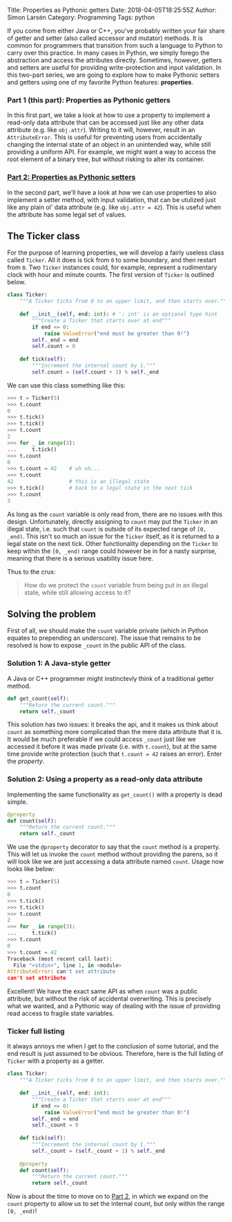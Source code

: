 Title: Properties as Pythonic getters
Date: 2018-04-05T18:25:55Z
Author: Simon Larsén
Category: Programming
Tags: python

If you come from either Java or C++, you've probably written your fair
share of getter and setter (also called accessor and mutator) methods.
It is common for programmers that transition from such a language to Python
to carry over this practice. In many cases in Python, we simply forego the
abstraction and access the attributes directly. Sometimes, however, getters
and setters are useful for providing write-protection and input validation.
In this two-part series, we are going to explore how to make Pythonic setters
and getters using one of my favorite Python features: **properties**. 

### Part 1 (this part): Properties as Pythonic getters
In this first part, we take a look at how to use a property
to implement a read-only data attribute that can be accessed just like any other
data attribute (e.g. like `obj.attr`). Writing to it will, however, result in an
`AttributeError`. This is useful for preventing users
from accidentally changing the internal state of an object in an unintended
way, while still providing a uniform API. For example, we might want a 
way to access the root element of a binary tree, but without risking to alter 
its container.

### [Part 2: Properties as Pythonic setters]({filename}pt2.md)
In the second part, we'll have a look at how we can use properties to also
implement a setter method, with input validation, that can be utulized just 
like any plain ol' data attribute (e.g. like `obj.attr = 42`). This is useful
when the attribute has some legal set of values.

## The Ticker class
For the purpose of learning properties, we will develop a fairly useless class
called `Ticker`. All it does is tick from `0` to some boundary, and then restart
from `0`. Two `Ticker` instances could, for example, represent a rudimentary
clock with hour and minute counts. The first version of `Ticker` is outlined
below.

```python
class Ticker:
    """A Ticker ticks from 0 to an upper limit, and then starts over."""
    
    def __init__(self, end: int): # ': int' is an optional type hint
        """Create a Ticker that starts over at end"""
        if end <= 0:
            raise ValueError("end must be greater than 0!")
        self._end = end
        self.count = 0
        
    def tick(self):
        """Increment the internal count by 1."""
        self.count = (self.count + 1) % self._end    
```
            
We can use this class something like this:

```python
>>> t = Ticker(5)
>>> t.count
0
>>> t.tick()
>>> t.tick()
>>> t.count
2
>>> for _ in range(3):
...     t.tick()
>>> t.count
0
>>> t.count = 42    # uh oh...
>>> t.count
42                  # this is an illegal state
>>> t.tick()        # back to a legal state in the next tick
>>> t.count
3
```
    
As long as the `count` variable is only read from, there are no issues with this
design. Unfortunately, directly assigning to `count` may put the `Ticker` in an
illegal state, i.e. such that `count` is outside of its expected range of
`[0, _end)`. This isn't so much an issue for the `Ticker` itself, as it is
returned to a legal state on the next tick. Other functionality
depending on the `Ticker` to keep within the `[0, _end)` range could however be
in for a nasty surprise, meaning that there is a serious usability issue here.

Thus to the crux:

> How do we protect the `count` variable from being put in an illegal state,
> while still allowing access to it?

## Solving the problem
First of all, we should make the `count` variable private (which in Python
equates to prepending an underscore). The issue that remains to be resolved is
how to expose `_count` in the public API of the class.

### Solution 1: A Java-style getter
A Java or C++ programmer might instinctevly think of a traditional getter method.

```python
def get_count(self):
    """Return the current count."""
    return self._count
```
            
This solution has two issues: it breaks the api, and it makes us think about
`count` as something more complicated than the mere data attribute that it
is. It would be much preferable if we could access `_count` just like we
accessed it before it was made private (i.e. with `t.count`), but at the same 
time provide write protection (such that `t.count = 42` raises an error).
Enter the _property_.

### Solution 2: Using a property as a read-only data attribute
Implementing the same functionality as `get_count()` with a property is dead 
simple.

```python
@property
def count(self):
    """Return the current count."""
    return self._count
```
        
We use the `@property` decorator to say that the `count` method is a property.
This will let us invoke the `count` method without providing the parens, so
it will look like we are just accessing a data attribute named `count`.
Usage now looks like below:

```python
>>> t = Ticker(5)
>>> t.count
0
>>> t.tick()
>>> t.tick()
>>> t.count
2
>>> for _ in range(3):
...     t.tick()
>>> t.count
0
>>> t.count = 42
Traceback (most recent call last):
  File "<stdin>", line 1, in <module>
AttributeError: can't set attribute
can't set attribute
```
    
Excellent! We have the exact same API as when `count` was a public attribute,
but without the risk of accidental overwriting. This is precisely what we wanted,
and a Pythonic way of dealing with the issue of providing read access to fragile
state variables.

### Ticker full listing
It always annoys me when I get to the conclusion of some tutorial, and the end
result is just assumed to be obvious. Therefore, here is the full listing of
`Ticker` with a property as a getter.

```python
class Ticker:
    """A Ticker ticks from 0 to an upper limit, and then starts over."""
    
    def __init__(self, end: int):
        """Create a Ticker that starts over at end"""
        if end <= 0:
            raise ValueError("end must be greater than 0!")
        self._end = end
        self._count = 0
        
    def tick(self):
        """Increment the internal count by 1."""
        self._count = (self._count + 1) % self._end    
            
    @property
    def count(self):
        """Return the current count."""
        return self._count
```
            
Now is about the time to move on to
[Part 2]({filename}pt2.md), in which we expand on the `count`
property to allow us to set the internal count, but only within the range `[0,
_end)`!
